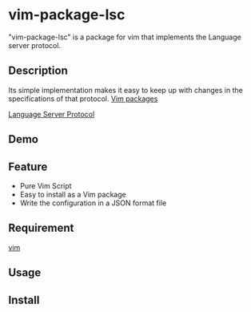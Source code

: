 # vim-package-lsc

"vim-package-lsc" is a package for vim that implements the Language server protocol.


## Description
Its simple implementation makes it easy to keep up with changes in the specifications of that protocol.
[Vim packages](https://vimhelp.org/repeat.txt.html#packages)

[Language Server Protocol](https://microsoft.github.io/language-server-protocol/)


## Demo


## Feature
- Pure Vim Script
- Easy to install as a Vim package
- Write the configuration in a JSON format file


## Requirement
[vim](https://www.vim.org/)


## Usage


## Install

